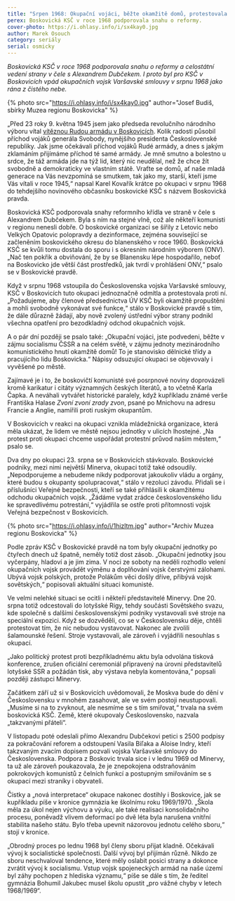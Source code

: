```yaml
---
title: "Srpen 1968: Okupační vojáci, běžte okamžitě domů, protestovala proti vpádu vojsk boskovická KSČ i další organizace"
perex: Boskovická KSČ v roce 1968 podporovala snahu o reformy.
cover-photo: https://i.ohlasy.info/i/sx4kay0.jpg
author: Marek Osouch
category: seriály
serial: osmicky
---
```


*Boskovická KSČ v roce 1968 podporovala snahu o reformy a celostátní vedení strany v čele s Alexandrem Dubčekem. I proto byl pro KSČ v Boskovicích vpád okupačních vojsk Varšavské smlouvy v srpnu 1968 jako rána z čistého nebe.*

{% photo src="https://i.ohlasy.info/i/sx4kay0.jpg" author="Josef Budiš, sbírky Muzea regionu Boskovicka" %}

„Před 23 roky 9. května 1945 jsem jako předseda revolučního národního výboru vítal [vítěznou Rudou armádu v Boskovicích](http://www.ohlasy.info/clanky/2015/05/osvobozeni-boskovic.html). Kolik radosti působil příchod vojáků generála Svobody, nynějšího presidenta Československé republiky. Jak jsme očekávali příchod vojáků Rudé armády, a dnes s jakým zklamáním přijímáme příchod té samé armády. Je mně smutno a bolestno u srdce, že táž armáda jde na týž lid, který nic neudělal, než že chce žít svobodně a demokraticky ve vlastním státě. Vraťte se domů, ať naše mladá generace na Vás nevzpomíná se smutkem, tak jako my, starší, kteří jsme Vás vítali v roce 1945,“ napsal Karel Kovařík krátce po okupaci v srpnu 1968 do tehdejšího novinového občasníku boskovické KSČ s názvem Boskovická pravda.

Boskovická KSČ podporovala snahy reformního křídla ve straně v čele s Alexandrem Dubčekem. Byla s ním na stejné vlně, což ale někteří komunisti v regionu nenesli dobře. O boskovické organizaci se šířily z Letovic nebo Velkých Opatovic polopravdy a dezinformace, zejména související se začleněním boskovického okresu do blanenského v roce 1960. Boskovická KSČ se kvůli tomu dostala do sporu i s okresním národním výborem (ONV). „Nač ten pokřik a obviňování, že by se Blanensku lépe hospodařilo, neboť na Boskovicko jde větší část prostředků, jak tvrdí v prohlášení ONV,“ psalo se v Boskovické pravdě.

Když v srpnu 1968 vstoupila do Československa vojska Varšavské smlouvy, KSČ v Boskovicích tuto okupaci jednoznačně odmítla a protestovala proti ní. „Požadujeme, aby členové předsednictva ÚV KSČ byli okamžitě propuštěni a mohli svobodně vykonávat své funkce,“ stálo v Boskovické pravdě s tím, že dále důrazně žádají, aby nově zvolený ústřední výbor strany podnikl všechna opatření pro bezodkladný odchod okupačních vojsk.

A o pár dní později se psalo také: „Okupační vojáci, jste podvedeni, běžte v zájmu socialismu ČSSR a na celém světě, v zájmu jednoty mezinárodního komunistického hnutí okamžitě domů! To je stanovisko dělnické třídy a pracujícího lidu Boskovicka.“ Nápisy odsuzující okupaci se objevovaly i vyvěšené po městě.

Zajímavé je i to, že boskovičtí komunisté své posrpnové noviny doprovázeli kromě karikatur i citáty významných českých literátů, a to včetně Karla Čapka. A neváhali vytvářet historické paralely, když kupříkladu známé verše Františka Halase *Zvoní zvoní zrady zvon*, psané po Mnichovu na adresu Francie a Anglie, namířili proti ruským okupantům.

V Boskovicích v reakci na okupaci vznikla mládežnická organizace, která měla ukázat, že lidem ve městě nejsou jednotky v ulicích lhostejné. „Na protest proti okupaci chceme uspořádat protestní průvod naším městem,“ psalo se.

Dva dny po okupaci 23. srpna se v Boskovicích stávkovalo. Boskovické podniky, mezi nimi největší Minerva, okupaci totiž také odsoudily. „Nepodporujeme a nebudeme nikdy podporovat jakoukoliv vládu a orgány, které budou s okupanty spolupracovat,“ stálo v rezoluci závodu. Přidali se i příslušníci Veřejné bezpečnosti, kteří se také přihlásili k okamžitému odchodu okupačních vojsk. „Žádáme vydat zrádce československého lidu ke spravedlivému potrestání,“ vyjádřila se ostře proti přítomnosti vojsk Veřejná bezpečnost v Boskovicích.

{% photo src="https://i.ohlasy.info/i/1hizltm.jpg" author="Archiv Muzea regionu Boskovicka" %}

Podle zpráv KSČ v Boskovické pravdě na tom byly okupační jednotky po čtyřech dnech už špatně, neměly totiž dost zásob. „Okupační jednotky jsou vyčerpány, hladoví a je jim zima. V noci ze soboty na neděli rozhodlo velení okupačních vojsk provádět výměnu a doplňování vojsk čerstvými zálohami. Ubývá vojsk polských, protože Polákům věci došly dříve, přibývá vojsk sovětských,“ popisovali aktuální situaci komunisté.

Ve velmi nelehké situaci se ocitli i někteří představitelé Minervy. Dne 20. srpna totiž odcestovali do lotyšské Rigy, tehdy součásti Sovětského svazu, kde společně s dalšími československými podniky vystavovali své stroje na speciální expozici. Když se dozvěděli, co se v Československu děje, chtěli protestovat tím, že nic nebudou vystavovat. Nakonec ale zvolili šalamounské řešení. Stroje vystavovali, ale zároveň i vyjádřili nesouhlas s okupací.

„Jako politický protest proti bezpříkladnému aktu byla odvolána tisková konference, zrušen oficiální ceremoniál připravený na úrovni představitelů lotyšské SSR a požádán tisk, aby výstava nebyla komentována,“ popsali později zástupci Minervy.

Začátkem září už si v Boskovicích uvědomovali, že Moskva bude do dění v Československu v mnohém zasahovat, ale ve svém postoji neustupovali. „Musíme si na to zvyknout, ale nesmíme se s tím smiřovat,“ trvala na svém boskovická KSČ. Země, které okupovaly Československo, nazvala „takzvanými přáteli“.

V listopadu poté odeslali přímo Alexandru Dubčekovi petici s 2500 podpisy za pokračování reforem a odstoupení Vasila Biľaka a Aloise Indry, kteří takzvaným zvacím dopisem pozvali vojska Varšavské smlouvy do Československa. Podpora z Boskovic trvala sice i v lednu 1969 od Minervy, ta už ale zároveň poukazovala, že je znepokojena odstraňováním pokrokových komunistů z čelních funkcí a postupným smiřováním se s okupací mezi straníky i obyvateli.

Čistky a „nová interpretace“ okupace nakonec dostihly i Boskovice, jak se kupříkladu píše v kronice gymnázia ke školnímu roku 1969/1970. „Škola měla za úkol nejen výchovu a výuku, ale také realisaci konsolidačního procesu, poněvadž vlivem deformací po dvě léta byla narušena vnitřní stabilita našeho státu. Bylo třeba upevnit názorovou jednotu celého sboru,“ stojí v kronice.

„Obrodný proces po lednu 1968 byl členy sboru přijat kladně. Očekávali vývoj k socialistické společnosti. Další vývoj byl přijímán různě. Nikdo ze sboru neschvaloval tendence, které měly oslabit posici strany a dokonce zvrátit vývoj k socialismu. Vstup vojsk spojeneckých armád na naše území byl záhy pochopen z hlediska významu,“ píše se dále s tím, že ředitel gymnázia Bohumil Jakubec musel školu opustit „pro vážné chyby v letech 1968/1969“.
